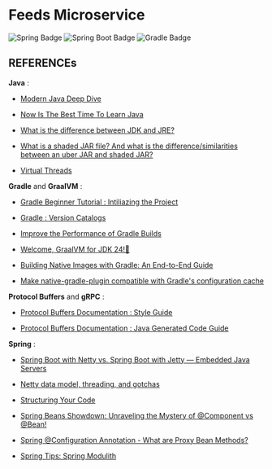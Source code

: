 # Feeds Microservice

![Spring Badge](https://img.shields.io/badge/Spring-6DB33F?logo=spring&logoColor=fff&style=for-the-badge)
![Spring Boot Badge](https://img.shields.io/badge/Spring%20Boot-6DB33F?logo=springboot&logoColor=fff&style=for-the-badge)
![Gradle Badge](https://img.shields.io/badge/Gradle-02303A?logo=gradle&logoColor=fff&style=for-the-badge)

## REFERENCEs

**Java** :

- [Modern Java Deep Dive](https://www.youtube.com/watch?v=z4qsidg261E)

- [Now Is The Best Time To Learn Java](https://www.youtube.com/watch?v=tbXxaniKjDg)

- [What is the difference between JDK and JRE?](https://stackoverflow.com/questions/1906445/what-is-the-difference-between-jdk-and-jre)

- [What is a shaded JAR file? And what is the difference/similarities between an uber JAR and shaded JAR?](https://stackoverflow.com/questions/49810578/what-is-a-shaded-jar-file-and-what-is-the-difference-similarities-between-an-ub)

- [Virtual Threads](https://docs.oracle.com/en/java/javase/21/core/virtual-threads.html)

**Gradle** and **GraalVM** :

- [Gradle Beginner Tutorial : Intiliazing the Project](https://docs.gradle.org/current/userguide/part1_gradle_init.html)

- [Gradle : Version Catalogs](https://docs.gradle.org/current/userguide/version_catalogs.html#version-catalog)

- [Improve the Performance of Gradle Builds](https://docs.gradle.org/current/userguide/performance.html)

- [Welcome, GraalVM for JDK 24!🚀](https://medium.com/graalvm/welcome-graalvm-for-jdk-24-7c829fe98ea1)

- [Building Native Images with Gradle: An End-to-End Guide](https://graalvm.github.io/native-build-tools/latest/end-to-end-gradle-guide.html)

- [Make native-gradle-plugin compatible with Gradle's configuration cache](https://github.com/graalvm/native-build-tools/issues/477)

**Protocol Buffers** and **gRPC** :

- [Protocol Buffers Documentation : Style Guide](https://protobuf.dev/programming-guides/style)

- [Protocol Buffers Documentation : Java Generated Code Guide](https://protobuf.dev/reference/java/java-generated/)

**Spring** :

- [Spring Boot with Netty vs. Spring Boot with Jetty — Embedded Java Servers](https://medium.com/@a.kago1988/spring-boot-with-netty-vs-jetty-the-battle-of-embedded-servers-99027eb82cfd)

- [Netty data model, threading, and gotchas](https://medium.com/@akhaku/netty-data-model-threading-and-gotchas-cab820e4815a)

- [Structuring Your Code](https://docs.spring.io/spring-boot/reference/using/structuring-your-code.html)

- [Spring Beans Showdown: Unraveling the Mystery of @Component vs @Bean!](https://www.youtube.com/watch?v=CWEQ-1vff1o)

- [Spring @Configuration Annotation - What are Proxy Bean Methods?](https://www.youtube.com/watch?v=VoK6-OiSPu4)

- [Spring Tips: Spring Modulith ](https://www.youtube.com/watch?v=MYEx0kO2-8A)
